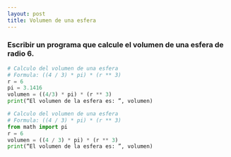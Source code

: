 ```yaml
---
layout: post
title: Volumen de una esfera
---
```


### Escribir un programa que calcule el volumen de una esfera de radio 6.

```python
# Calculo del volumen de una esfera
# Formula: ((4 / 3) * pi) * (r ** 3)
r = 6
pi = 3.1416
volumen = ((4/3) * pi) * (r ** 3)
print(“El volumen de la esfera es: ”, volumen)
```

```python
# Calculo del volumen de una esfera
# Formula: ((4 / 3) * pi) * (r ** 3)
from math import pi
r = 6
volumen = ((4 / 3) * pi) * (r ** 3)
print(“El volumen de la esfera es: ”, volumen)
```
